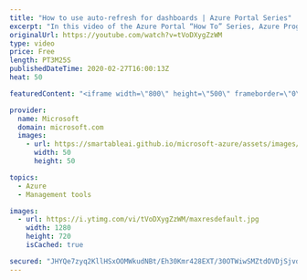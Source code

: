 ```yaml
---
title: "How to use auto-refresh for dashboards | Azure Portal Series"
excerpt: "In this video of the Azure Portal “How To” Series, Azure Program Managers Leon Welicki and Adrienne Chan show us how to set Azure Portal dashboards to auto-refresh to gain productivity and ensure customer success.     Try out these features in the Azure portal: https://portal.azure.com    Keep connected"
originalUrl: https://youtube.com/watch?v=tVoDXygZzWM
type: video
price: Free
length: PT3M25S
publishedDateTime: 2020-02-27T16:00:13Z
heat: 50

featuredContent: "<iframe width=\"800\" height=\"500\" frameborder=\"0\" src=\"https://www.youtube.com/embed/tVoDXygZzWM\" allow=\"accelerometer; autoplay; encrypted-media; gyroscope; picture-in-picture\" allowfullscreen></iframe>"

provider:
  name: Microsoft
  domain: microsoft.com
  images:
    - url: https://smartableai.github.io/microsoft-azure/assets/images/organizations/microsoft.com-50x50.jpg
      width: 50
      height: 50

topics:
  - Azure
  - Management tools

images:
  - url: https://i.ytimg.com/vi/tVoDXygZzWM/maxresdefault.jpg
    width: 1280
    height: 720
    isCached: true

secured: "JHYQe7zyq2KllHSxOOMWkudNBt/Eh30Kmr428EXT/30OTWiwSMZtdOVDjSjvdUKr7I4jkxMTSU+E68fb6pGG/w20tykrU5Bu4wo+mIq/vXJeXj7HywbG86NU6bViRgzBoeQHr++Ywte61vS0kPp+bVCZYuOs9yzoU5N8fmVEgjTptzTV700IOZjq96wEI6viWcKThez0tO4u1hfZPQ3NhMoOEHqVKt+ZobTANpXFpQA2RBRznuEZtBDgwRxkm5E09QMgLwXcEjbXzwyuuc0tYpQ0KeWZp8gDzpNsaPjgSPrK640/BjzuPmLv5sLI7IIAFGQx7r0FO06IeirRqYXhdvQwqN70LAaUQZ94gwn6QBXhLvOzk39zSx9DJ6/RxBZXUatSMZoe9qg3Tm4AsZyW1meenEozxNi6C9ANYVY90bM=;/8d57nYGSYe6QjrTdPSfqA=="
---
```


